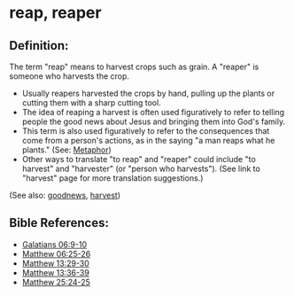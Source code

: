 # reap, reaper #

## Definition: ##

The term  "reap" means to harvest crops such as grain. A "reaper" is someone who harvests the crop.

* Usually reapers harvested the crops by hand, pulling up the plants or cutting them with a sharp cutting tool.
* The idea of reaping a harvest is often used figuratively to refer to telling people the good news about Jesus and bringing them into God's family.
* This term is also used figuratively to refer to the consequences that come from a person's actions, as in the saying "a man reaps what he plants."  (See: [Metaphor](https://git.door43.org/Door43/en-ta-translate-vol1/src/master/content/figs_metaphor.md))
* Other ways to translate "to reap" and "reaper" could include "to harvest" and "harvester" (or "person who harvests"). (See link to "harvest" page for more translation suggestions.)

(See also: [goodnews](../kt/goodnews.md), [harvest](../kt/harvest.md))

## Bible References: ##

* [Galatians 06:9-10](https://door43.org/en/bible/notes/gal/06/09)
* [Matthew 06:25-26](https://door43.org/en/bible/notes/mat/06/25)
* [Matthew 13:29-30](https://door43.org/en/bible/notes/mat/13/29)
* [Matthew 13:36-39](https://door43.org/en/bible/notes/mat/13/36)
* [Matthew 25:24-25](https://door43.org/en/bible/notes/mat/25/24)
